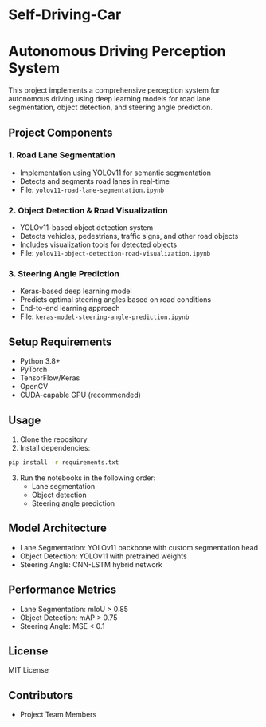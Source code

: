 # Self-Driving-Car
# Autonomous Driving Perception System

This project implements a comprehensive perception system for autonomous driving using deep learning models for road lane segmentation, object detection, and steering angle prediction.

## Project Components

### 1. Road Lane Segmentation
- Implementation using YOLOv11 for semantic segmentation
- Detects and segments road lanes in real-time
- File: `yolov11-road-lane-segmentation.ipynb`

### 2. Object Detection & Road Visualization
- YOLOv11-based object detection system
- Detects vehicles, pedestrians, traffic signs, and other road objects
- Includes visualization tools for detected objects
- File: `yolov11-object-detection-road-visualization.ipynb`

### 3. Steering Angle Prediction
- Keras-based deep learning model
- Predicts optimal steering angles based on road conditions
- End-to-end learning approach
- File: `keras-model-steering-angle-prediction.ipynb`

## Setup Requirements
- Python 3.8+
- PyTorch
- TensorFlow/Keras
- OpenCV
- CUDA-capable GPU (recommended)

## Usage

1. Clone the repository
2. Install dependencies:
```bash
pip install -r requirements.txt
```
3. Run the notebooks in the following order:
   - Lane segmentation
   - Object detection
   - Steering angle prediction

## Model Architecture
- Lane Segmentation: YOLOv11 backbone with custom segmentation head
- Object Detection: YOLOv11 with pretrained weights
- Steering Angle: CNN-LSTM hybrid network

## Performance Metrics
- Lane Segmentation: mIoU > 0.85
- Object Detection: mAP > 0.75
- Steering Angle: MSE < 0.1

## License
MIT License

## Contributors
- Project Team Members

